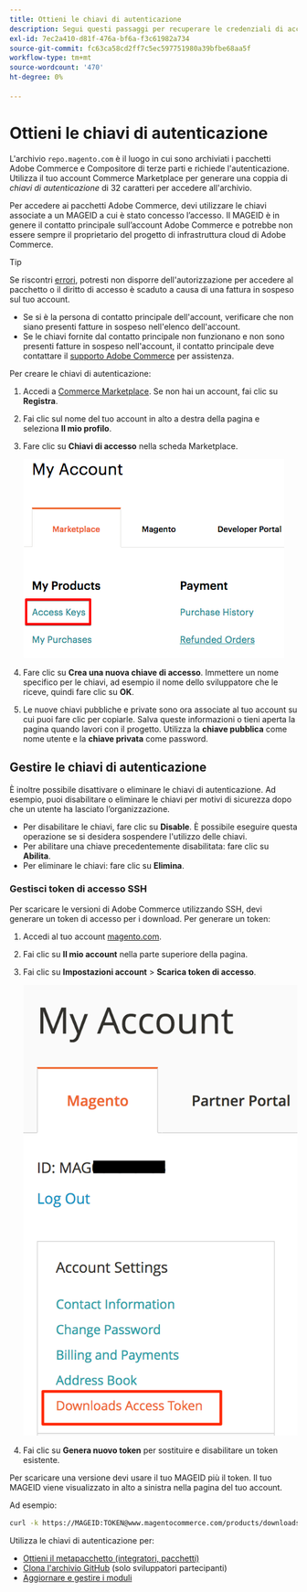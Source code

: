 ```yaml
---
title: Ottieni le chiavi di autenticazione
description: Segui questi passaggi per recuperare le credenziali di accesso ai pacchetti di Adobe Commerce Composer su repo.magento.com.
exl-id: 7ec2a410-d81f-476a-bf6a-f3c61982a734
source-git-commit: fc63ca58cd2ff7c5ec597751980a39bfbe68aa5f
workflow-type: tm+mt
source-wordcount: '470'
ht-degree: 0%

---
```


# Ottieni le chiavi di autenticazione

L&#39;archivio `repo.magento.com` è il luogo in cui sono archiviati i pacchetti Adobe Commerce e Compositore di terze parti e richiede l&#39;autenticazione. Utilizza il tuo account Commerce Marketplace per generare una coppia di *chiavi di autenticazione* di 32 caratteri per accedere all&#39;archivio.

Per accedere ai pacchetti Adobe Commerce, devi utilizzare le chiavi associate a un MAGEID a cui è stato concesso l’accesso. Il MAGEID è in genere il contatto principale sull’account Adobe Commerce e potrebbe non essere sempre il proprietario del progetto di infrastruttura cloud di Adobe Commerce.

>[!TIP]
>
>Se riscontri [errori](https://experienceleague.adobe.com/docs/commerce-knowledge-base/kb/troubleshooting/deployment/magento-commerce-cloud-repo-could-not-be-accessed-403-forbidden-or-404-not-found-error-when-deploying.html), potresti non disporre dell&#39;autorizzazione per accedere al pacchetto o il diritto di accesso è scaduto a causa di una fattura in sospeso sul tuo account.
>
>* Se si è la persona di contatto principale dell&#39;account, verificare che non siano presenti fatture in sospeso nell&#39;elenco dell&#39;account.
>* Se le chiavi fornite dal contatto principale non funzionano e non sono presenti fatture in sospeso nell&#39;account, il contatto principale deve contattare il [supporto Adobe Commerce](https://experienceleague.adobe.com/docs/commerce-knowledge-base/kb/help-center-guide/magento-help-center-user-guide.html#submit-ticket) per assistenza.

Per creare le chiavi di autenticazione:

1. Accedi a [Commerce Marketplace](https://commercemarketplace.adobe.com/). Se non hai un account, fai clic su **Registra**.

1. Fai clic sul nome del tuo account in alto a destra della pagina e seleziona **Il mio profilo**.

1. Fare clic su **Chiavi di accesso** nella scheda Marketplace.

   ![Ottieni le tue chiavi di accesso sicure in Commerce Marketplace](../../assets/installation/cloud_access-key.png)

1. Fare clic su **Crea una nuova chiave di accesso**. Immettere un nome specifico per le chiavi, ad esempio il nome dello sviluppatore che le riceve, quindi fare clic su **OK**.

1. Le nuove chiavi pubbliche e private sono ora associate al tuo account su cui puoi fare clic per copiarle. Salva queste informazioni o tieni aperta la pagina quando lavori con il progetto. Utilizza la **chiave pubblica** come nome utente e la **chiave privata** come password.

## Gestire le chiavi di autenticazione

È inoltre possibile disattivare o eliminare le chiavi di autenticazione. Ad esempio, puoi disabilitare o eliminare le chiavi per motivi di sicurezza dopo che un utente ha lasciato l’organizzazione.

* Per disabilitare le chiavi, fare clic su **Disable**. È possibile eseguire questa operazione se si desidera sospendere l&#39;utilizzo delle chiavi.
* Per abilitare una chiave precedentemente disabilitata: fare clic su **Abilita**.
* Per eliminare le chiavi: fare clic su **Elimina**.

### Gestisci token di accesso SSH

Per scaricare le versioni di Adobe Commerce utilizzando SSH, devi generare un token di accesso per i download. Per generare un token:

1. Accedi al tuo account [magento.com](https://account.magento.com/customer/account/login).
1. Fai clic su **Il mio account** nella parte superiore della pagina.
1. Fai clic su **Impostazioni account** > **Scarica token di accesso**.

   ![Accedi alle chiavi](../../assets/installation/connect_keys1.png)

1. Fai clic su **Genera nuovo token** per sostituire e disabilitare un token esistente.

Per scaricare una versione devi usare il tuo MAGEID più il token. Il tuo MAGEID viene visualizzato in alto a sinistra nella pagina del tuo account.

Ad esempio:

```bash
curl -k https://MAGEID:TOKEN@www.magentocommerce.com/products/downloads/info/help
```

Utilizza le chiavi di autenticazione per:

* [Ottieni il metapacchetto (integratori, pacchetti)](../composer.md)
* [Clona l&#39;archivio GitHub](https://developer.adobe.com/commerce/contributor/guides/install/clone-repository/) (solo sviluppatori partecipanti)
* [Aggiornare e gestire i moduli](../../upgrade/modules/upgrade.md)

